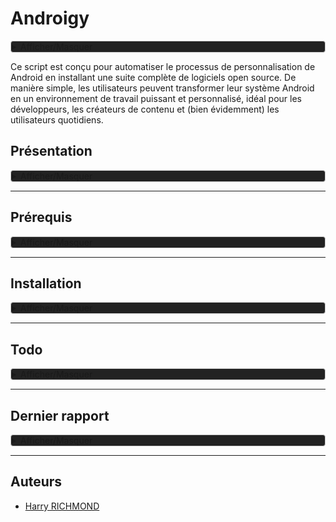 # Androigy

<details style="background-color: #222222; border: 1px solid #ccc; border-radius: 4px;">
<summary>Afficher/Masquer</summary>

<figure>
  <img src="./DATA/preview.gif" alt="Preview" style="height:300px;">
  <figcaption></figcaption>
</figure>
</details>

Ce script est conçu pour automatiser le processus de personnalisation de Android en installant une suite complète de logiciels open source. De manière simple, les utilisateurs peuvent transformer leur système Android en un environnement de travail puissant et personnalisé, idéal pour les développeurs, les créateurs de contenu et (bien évidemment) les utilisateurs quotidiens.

## Présentation

<details style="background-color: #222222; border: 1px solid #ccc; border-radius: 4px;">
<summary>Afficher/Masquer</summary>

### Fonctionnalités

- **Installation Automatique** : Déployez votre environnement personnalisé sans intervention manuelle.
- **Suite Complète** : Le script inclut des logiciels pour le développement, la bureautique, le multimédia, et plus encore.
- **Open Source** : Tous les logiciels installés sont open source, garantissant transparence et respect de la vie privée.
- **Thème Préconfiguré** : Profitez d'un thème sobre et fonctionnel, conçu pour une expérience utilisateur optimale.

### Liste de logiciels

Une liste non exhaustive des logiciels inclus dans ce script :

- **Bureautique**: LibreOffice
- **Multimédia**: Kodi
- **Internet**: Vivaldi
- ...et beaucoup d'autres !

### Contributions

Les contributions sont les bienvenues ! Si vous avez des suggestions ou des améliorations, n'hésitez pas à soumettre une pull request ou à ouvrir une issue.

### License

Distribué sous la licence GPLv3. Voir `LICENSE` pour plus d'informations.

</details>

---

## Prérequis

<details style="background-color: #222222; border: 1px solid #ccc; border-radius: 4px;">
<summary>Afficher/Masquer</summary>

Il est recommandé d'utiliser Lineage mais tout version d'android A11+ Arm64 devrait fonctionner.
Voici les prérequis pour pouvoir installer Androigy.

- Avoir installé les outils adb sur votre ordinateur
- Avoir activé les options développeur sur votre appareil android
- Avoir activé le debug usb dans les options dévellopeur de votre appareil android
- Avoir son smartphone connecté à l'ordinateur en USB
- Bloquer Google Protect dans les options du play store

### Téléchargement

Depuis le terminal, on télécharge [la dernière release](https://github.com/RogerBytes/Androigy/releases/latest), la décompresse et on entre dans le dossier :

```bash
latest_url=$(curl -sL -w '%{url_effective}\n' https://github.com/RogerBytes/Androigy/releases/latest -o /dev/null)
download_url="${latest_url/tag\/v/download/v}/Androigy-${latest_url##*/}.tar.gz"
wget $download_url
file=$(find . -name 'Androigy*.tar.gz' -print -quit)
tar -xvf "$file"
folder_name=$(tar -tf "$file" | head -1 | cut -f1 -d"/")
rm $file
cd $folder_name
```

</details>

---

## Installation

<details style="background-color: #222222; border: 1px solid #ccc; border-radius: 4px;">
<summary>Afficher/Masquer</summary>

### Installation scriptée

Dans le terminal, dans le dossier extrait depuis l'archive (l'on y est déjà après avoir fait les prérequis)

```bash
./install.sh
```

### Installations manuelles

En cours

#### Derniers réglages

En cours

</details>

---

## Todo

<details style="background-color: #222222; border: 1px solid #ccc; border-radius: 4px;">
<summary>Afficher/Masquer</summary>

1. Options de RetroArch
2. Options pour Mihon
3. installeur windows batch
4. Tuto réglage approfondi luckypatcher
5. Voir l'installation de bundle tools pour installer en cli des apks
6. Options de Pegasus
7. Remplacer "oink oink" par money manager ex

</details>

---

## Dernier rapport

<details style="background-color: #222222; border: 1px solid #ccc; border-radius: 4px;">
<summary>Afficher/Masquer</summary>

### Problèmes

Aucun

### Observations

RAS

</details>

---

## Auteurs

- [Harry RICHMOND](https://github.com/RogerBytes)
